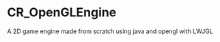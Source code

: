 CR_OpenGLEngine
===============

A 2D game engine made from scratch using java and opengl with LWJGL

